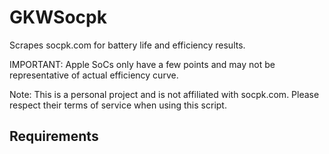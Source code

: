 # GKWSocpk

Scrapes socpk.com for battery life and efficiency results.

IMPORTANT: Apple SoCs only have a few points and may not be representative of actual efficiency curve.

Note: This is a personal project and is not affiliated with socpk.com. Please respect their terms of service when using this script.

## Requirements
